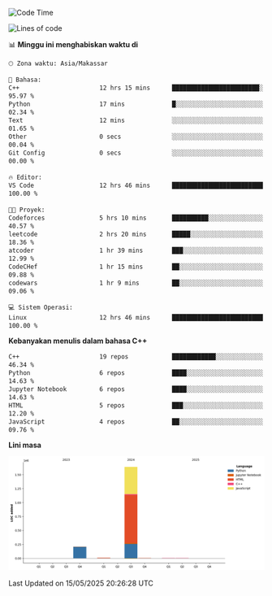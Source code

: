 <!--START_SECTION:waka-->
![Code Time](http://img.shields.io/badge/Code%20Time-212%20hrs%2015%20mins-blue)

![Lines of code](https://img.shields.io/badge/Sejak%20Hello%20World%20aku%20telah%20menulis-1.9%20million%20baris%20kode-blue)

📊 **Minggu ini menghabiskan waktu di** 

```text
🕑︎ Zona waktu: Asia/Makassar

💬 Bahasa: 
C++                      12 hrs 15 mins      ████████████████████████░   95.97 % 
Python                   17 mins             █░░░░░░░░░░░░░░░░░░░░░░░░   02.34 % 
Text                     12 mins             ░░░░░░░░░░░░░░░░░░░░░░░░░   01.65 % 
Other                    0 secs              ░░░░░░░░░░░░░░░░░░░░░░░░░   00.04 % 
Git Config               0 secs              ░░░░░░░░░░░░░░░░░░░░░░░░░   00.00 % 

🔥 Editor: 
VS Code                  12 hrs 46 mins      █████████████████████████   100.00 % 

🐱‍💻 Proyek: 
Codeforces               5 hrs 10 mins       ██████████░░░░░░░░░░░░░░░   40.57 % 
leetcode                 2 hrs 20 mins       █████░░░░░░░░░░░░░░░░░░░░   18.36 % 
atcoder                  1 hr 39 mins        ███░░░░░░░░░░░░░░░░░░░░░░   12.99 % 
CodeCHef                 1 hr 15 mins        ██░░░░░░░░░░░░░░░░░░░░░░░   09.88 % 
codewars                 1 hr 9 mins         ██░░░░░░░░░░░░░░░░░░░░░░░   09.06 % 

💻 Sistem Operasi: 
Linux                    12 hrs 46 mins      █████████████████████████   100.00 % 
```

**Kebanyakan menulis dalam bahasa C++** 

```text
C++                      19 repos            ████████████░░░░░░░░░░░░░   46.34 % 
Python                   6 repos             ████░░░░░░░░░░░░░░░░░░░░░   14.63 % 
Jupyter Notebook         6 repos             ████░░░░░░░░░░░░░░░░░░░░░   14.63 % 
HTML                     5 repos             ███░░░░░░░░░░░░░░░░░░░░░░   12.20 % 
JavaScript               4 repos             ██░░░░░░░░░░░░░░░░░░░░░░░   09.76 % 
```



**Lini masa**

![Lines of Code chart](https://raw.githubusercontent.com/yusuf601/yusuf601/main/assets/bar_graph.png)


 Last Updated on 15/05/2025 20:26:28 UTC
<!--END_SECTION:waka-->
